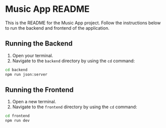 # Music App README

This is the README for the Music App project. Follow the instructions below to run the backend and frontend of the application.

## Running the Backend

1. Open your terminal.
2. Navigate to the `backend` directory by using the `cd` command:

```bash
cd backend
npm run json:server
```

## Running the Frontend

1. Open a new terminal.
2. Navigate to the `frontend` directory by using the `cd` command:

```bash
cd frontend
npm run dev
```